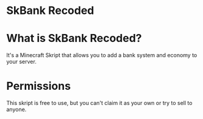 # SkBank Recoded

# What is SkBank Recoded?
It's a Minecraft Skript that allows you to add a bank system and economy to your server.

# Permissions
This skript is free to use, but you can't claim it as your own or try to sell to anyone.
